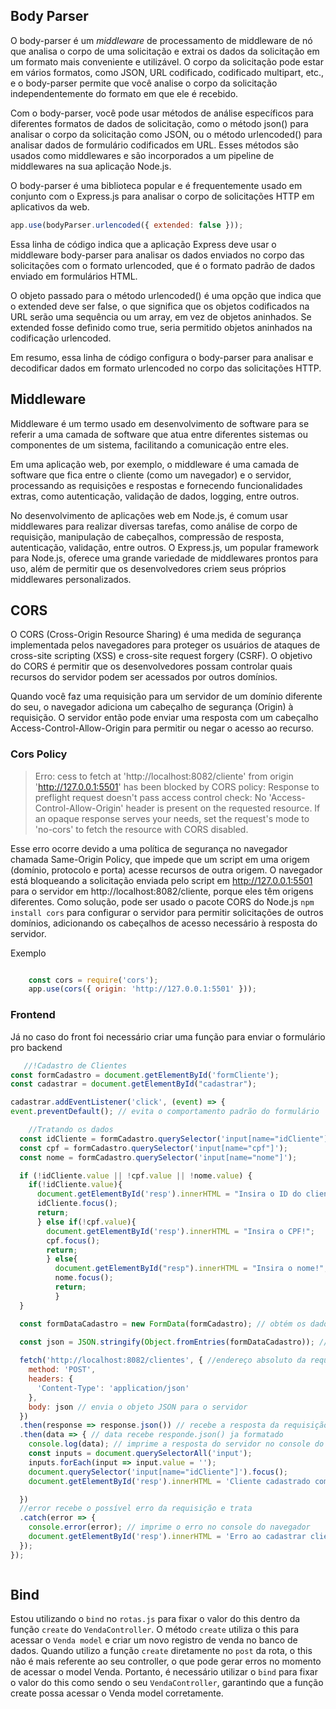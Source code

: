## Body Parser

O body-parser é um *middleware* de processamento de middleware de nó que analisa o corpo de uma solicitação e extrai os dados da solicitação em um formato mais conveniente e utilizável. O corpo da solicitação pode estar em vários formatos, como JSON, URL codificado, codificado multipart, etc., e o body-parser permite que você analise o corpo da solicitação independentemente do formato em que ele é recebido.

Com o body-parser, você pode usar métodos de análise específicos para diferentes formatos de dados de solicitação, como o método json() para analisar o corpo da solicitação como JSON, ou o método urlencoded() para analisar dados de formulário codificados em URL. Esses métodos são usados como middlewares e são incorporados a um pipeline de middlewares na sua aplicação Node.js.

O body-parser é uma biblioteca popular e é frequentemente usado em conjunto com o Express.js para analisar o corpo de solicitações HTTP em aplicativos da web.

``` javaScript
app.use(bodyParser.urlencoded({ extended: false }));
```
Essa linha de código indica que a aplicação Express deve usar o middleware body-parser para analisar os dados enviados no corpo das solicitações com o formato urlencoded, que é o formato padrão de dados enviado em formulários HTML.

O objeto passado para o método urlencoded() é uma opção que indica que o extended deve ser false, o que significa que os objetos codificados na URL serão uma sequência ou um array, em vez de objetos aninhados. Se extended fosse definido como true, seria permitido objetos aninhados na codificação urlencoded.

Em resumo, essa linha de código configura o body-parser para analisar e decodificar dados em formato urlencoded no corpo das solicitações HTTP.

## Middleware

Middleware é um termo usado em desenvolvimento de software para se referir a uma camada de software que atua entre diferentes sistemas ou componentes de um sistema, facilitando a comunicação entre eles.

Em uma aplicação web, por exemplo, o middleware é uma camada de software que fica entre o cliente (como um navegador) e o servidor, processando as requisições e respostas e fornecendo funcionalidades extras, como autenticação, validação de dados, logging, entre outros.

No desenvolvimento de aplicações web em Node.js, é comum usar middlewares para realizar diversas tarefas, como análise de corpo de requisição, manipulação de cabeçalhos, compressão de resposta, autenticação, validação, entre outros. O Express.js, um popular framework para Node.js, oferece uma grande variedade de middlewares prontos para uso, além de permitir que os desenvolvedores criem seus próprios middlewares personalizados.

## CORS

O CORS (Cross-Origin Resource Sharing) é uma medida de segurança implementada pelos navegadores para proteger os usuários de ataques de cross-site scripting (XSS) e cross-site request forgery (CSRF). O objetivo do CORS é permitir que os desenvolvedores possam controlar quais recursos do servidor podem ser acessados por outros domínios.

Quando você faz uma requisição para um servidor de um domínio diferente do seu, o navegador adiciona um cabeçalho de segurança (Origin) à requisição. O servidor então pode enviar uma resposta com um cabeçalho Access-Control-Allow-Origin para permitir ou negar o acesso ao recurso.

### Cors Policy

> Erro: cess to fetch at 'http://localhost:8082/cliente' from origin 'http://127.0.0.1:5501' has been blocked by CORS policy: Response to preflight request doesn't pass access control check: No 'Access-Control-Allow-Origin' header is present on the requested resource. If an opaque response serves your needs, set the request's mode to 'no-cors' to fetch the resource with CORS disabled.

Esse erro ocorre devido a uma política de segurança no navegador chamada Same-Origin Policy, que impede que um script em uma origem (domínio, protocolo e porta) acesse recursos de outra origem. O navegador está bloqueando a solicitação enviada pelo script em http://127.0.0.1:5501 para o servidor em http://localhost:8082/cliente, porque eles têm origens diferentes. Como solução, pode ser usado o pacote CORS do Node.js `npm install cors` para configurar o servidor para permitir solicitações de outros domínios, adicionando os cabeçalhos de acesso necessário à resposta do servidor.

Exemplo
```javaScript //Node.js

    const cors = require('cors');
    app.use(cors({ origin: 'http://127.0.0.1:5501' }));

```
### Frontend

Já no caso do front foi necessário criar uma função para enviar o formulário pro backend

```javaScript
   //!Cadastro de Clientes
const formCadastro = document.getElementById('formCliente');
const cadastrar = document.getElementById("cadastrar");

cadastrar.addEventListener('click', (event) => {
event.preventDefault(); // evita o comportamento padrão do formulário

    //Tratando os dados
  const idCliente = formCadastro.querySelector('input[name="idCliente"]');
  const cpf = formCadastro.querySelector('input[name="cpf"]');
  const nome = formCadastro.querySelector('input[name="nome"]');

  if (!idCliente.value || !cpf.value || !nome.value) {
    if(!idCliente.value){
      document.getElementById('resp').innerHTML = "Insira o ID do cliente";
      idCliente.focus();
      return;
      } else if(!cpf.value){
        document.getElementById('resp').innerHTML = "Insira o CPF!";
        cpf.focus();
        return;
        } else{
          document.getElementById("resp").innerHTML = "Insira o nome!";
          nome.focus();
          return;
          }
  } 

  const formDataCadastro = new FormData(formCadastro); // obtém os dados do formulário

  const json = JSON.stringify(Object.fromEntries(formDataCadastro)); // transforma os dados do formulário em um objeto JSON
    
  fetch('http://localhost:8082/clientes', { //endereço absoluto da requisição
    method: 'POST',
    headers: {
      'Content-Type': 'application/json'
    },
    body: json // envia o objeto JSON para o servidor
  })
  .then(response => response.json()) // recebe a resposta da requisição e transforma em um json
  .then(data => { // data recebe responde.json() ja formatado
    console.log(data); // imprime a resposta do servidor no console do navegador
    const inputs = document.querySelectorAll('input');
    inputs.forEach(input => input.value = '');
    document.querySelector('input[name="idCliente"]').focus();  
    document.getElementById('resp').innerHTML = 'Cliente cadastrado com sucesso!';

  })
  //error recebe o possível erro da requisição e trata
  .catch(error => {
    console.error(error); // imprime o erro no console do navegador
    document.getElementById('resp').innerHTML = 'Erro ao cadastrar cliente';
  });
});



```

## Bind

Estou utilizando o `bind` no `rotas.js` para fixar o valor do this dentro da função `create` do `VendaController`. O método `create` utiliza o this para acessar o `Venda model` e criar um novo registro de venda no banco de dados. Quando utilizo a função `create` diretamente no `post` da rota, o this não é mais referente ao seu controller, o que pode gerar erros no momento de acessar o model Venda. Portanto, é necessário utilizar o `bind` para fixar o valor do this como sendo o seu `VendaController`, garantindo que a função create possa acessar o Venda model corretamente.